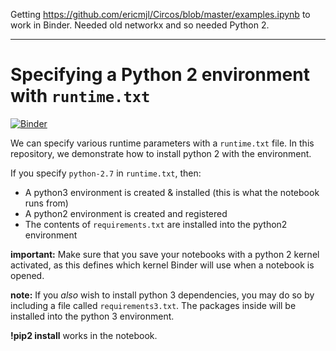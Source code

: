 Getting https://github.com/ericmjl/Circos/blob/master/examples.ipynb to work in Binder.
Needed old networkx and so needed Python 2.

-----

# Specifying a Python 2 environment with `runtime.txt`

[![Binder](http://mybinder.org/badge.svg)](http://beta.mybinder.org/v2/gh/fomightez/ericmjl-Circos_Binderized/master)

We can specify various runtime parameters with a `runtime.txt` file. In this
repository, we demonstrate how to install python 2 with the environment.

If you specify `python-2.7` in `runtime.txt`, then:

* A python3 environment is created & installed (this is what the notebook runs from)
* A python2 environment is created and registered
* The contents of `requirements.txt` are installed into the python2 environment

**important:**
Make sure that you save your notebooks with a python 2 kernel activated,
as this defines which kernel Binder will use when a notebook is opened.

**note:**
If you *also* wish to install python 3 dependencies, you may do so
by including a file called `requirements3.txt`. The packages
inside will be installed into the python 3 environment.

**!pip2 install** works in the notebook.
